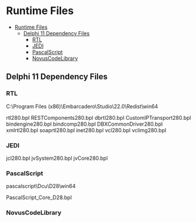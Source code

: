 # Runtime Files

<!-- TOC -->

- [Runtime Files](#runtime-files)
    - [Delphi 11 Dependency Files](#delphi-11-dependency-files)
        - [RTL](#rtl)
        - [JEDI](#jedi)
        - [PascalScript](#pascalscript)
        - [NovusCodeLibrary](#novuscodelibrary)

<!-- /TOC -->


## Delphi 11 Dependency Files

### RTL

C:\Program Files (x86)\Embarcadero\Studio\22.0\Redist\win64

rtl280.bpl
RESTComponents280.bpl
dbrtl280.bpl
CustomIPTransport280.bpl
bindengine280.bpl
bindcomp280.bpl
DBXCommonDriver280.bpl
xmlrtl280.bpl
soaprtl280.bpl
inet280.bpl
vcl280.bpl
vclimg280.bpl

### JEDI

jcl280.bpl
jvSystem280.bpl
jvCore280.bpl

### PascalScript

pascalscript\Dcu\D28\win64

PascalScript_Core_D28.bpl


### NovusCodeLibrary





